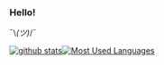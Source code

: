 ### Hello! 

¯\\_(ツ)_/¯

[![github stats](https://github-readme-stats.vercel.app/api?username=qihaiyan&show_icons=true&theme=default)](https://github.com/qihaiyan)[![Most Used Languages](https://github-readme-stats.vercel.app/api/top-langs/?username=qihaiyan&layout=compact&hide=ruby,html,css&langs_count=11)](https://github.com/qihaiyan)
